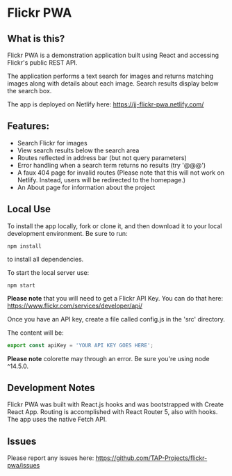 # Flickr PWA

## What is this?

Flickr PWA is a demonstration application built using React and accessing Flickr's public REST API. 

The application performs a text search for images and returns matching images along with details about each image. Search results display below the search box.

The app is deployed on Netlify here: https://jj-flickr-pwa.netlify.com/

## Features:

- Search Flickr for images
- View search results below the search area
- Routes reflected in address bar (but not query parameters)
- Error handling when a search term returns no results (try '@@@')
- A faux 404 page for invalid routes (Please note that this will not work on Netlify. Instead, users will be redirected to the homepage.)
- An About page for information about the project

## Local Use

To install the app locally, fork or clone it, and then download it to your local development environment. Be sure to run:

```
npm install
```

to install all dependencies. 

To start the local server use:

```
npm start
```


**Please note** that you will need to get a Flickr API Key. You can do that here: https://www.flickr.com/services/developer/api/

Once you have an API key, create a file called config.js in the 'src' directory. 

The content will be:

```js
export const apiKey = 'YOUR API KEY GOES HERE';
```

**Please note** colorette may through an error. Be sure you're using node ^14.5.0.

## Development Notes

Flickr PWA was built with React.js hooks and was bootstrapped with Create React App. Routing is accomplished with React Router 5, also with hooks. The app uses the native Fetch API. 

## Issues

Please report any issues here: https://github.com/TAP-Projects/flickr-pwa/issues